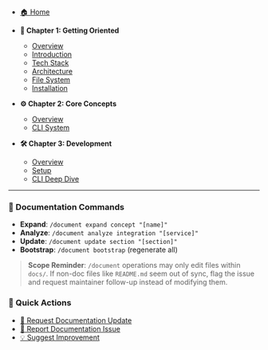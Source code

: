 - [🏠 Home](README.md)

- **📖 Chapter 1: Getting Oriented**
  - [Overview](01-getting-oriented/README.md)
  - [Introduction](01-getting-oriented/01-introduction.md)
  - [Tech Stack](01-getting-oriented/02-tech-stack.md)
  - [Architecture](01-getting-oriented/03-architecture.md)
  - [File System](01-getting-oriented/04-file-system.md)
  - [Installation](01-getting-oriented/05-installation.md)

- **⚙️ Chapter 2: Core Concepts**
  - [Overview](02-core-concepts/README.md)
  - [CLI System](02-core-concepts/01-cli-system.md)

- **🛠️ Chapter 3: Development**
  - [Overview](03-development/README.md)
  - [Setup](03-development/01-setup.md)
  - [CLI Deep Dive](03-development/02-cli-deep-dive.md)

---

### 🔄 Documentation Commands

- **Expand**: `/document expand concept "[name]"`
- **Analyze**: `/document analyze integration "[service]"`
- **Update**: `/document update section "[section]"`
- **Bootstrap**: `/document bootstrap` (regenerate all)

> **Scope Reminder**: `/document` operations may only edit files within `docs/`. If non-doc files like `README.md` seem out of sync, flag the issue and request maintainer follow-up instead of modifying them.

### 🎯 Quick Actions

- [📝 Request Documentation Update](https://github.com/denniswebb/documind/issues/new?template=documentation-request.md&labels=documentation)
- [🐛 Report Documentation Issue](https://github.com/denniswebb/documind/issues/new?template=bug_report.md&labels=bug)
- [💡 Suggest Improvement](https://github.com/denniswebb/documind/issues/new?template=feature_request.md&labels=enhancement)
